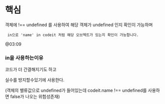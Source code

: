 # 핵심

객체에 !== undefined 를 사용하여 해당 객체가 undefined 인지 확인이 가능하며

```plaintext
 in으로 'name' in codeit 처럼 해당 오브젝트가 있는지 확인이 가능합니다.
```

@03:09

### in을 사용하는이유

코드가 더 간결해지기도 하고

실수를 방지할수있기에 사용한다.

(객체의 밸류값으로 undefined가 들어있는데 codeit.name !== undefined를 사용하면 false가 나오는 위험성존재)